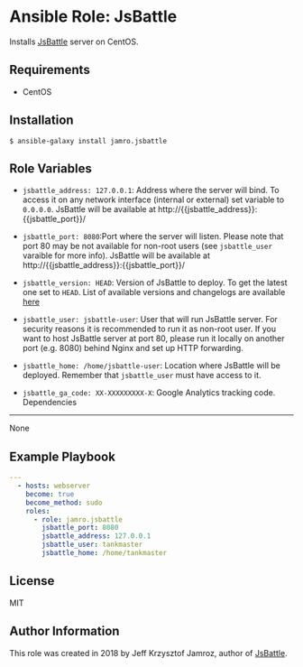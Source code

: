 Ansible Role: JsBattle
=========

Installs [JsBattle](https://github.com/jamro/jsbattle) server on CentOS.

Requirements
------------

- CentOS

Installation
------------

`$ ansible-galaxy install jamro.jsbattle`

Role Variables
--------------

- `jsbattle_address: 127.0.0.1`: Address where the server will bind. To access it on any network interface (internal or external) set variable to `0.0.0.0`. JsBattle will be available at http://{{jsbattle_address}}:{{jsbattle_port}}/

- `jsbattle_port: 8080`:Port where the server will listen. Please note that port 80 may be not available for non-root users (see `jsbattle_user` varaible for more info). JsBattle will be available at http://{{jsbattle_address}}:{{jsbattle_port}}/

- `jsbattle_version: HEAD`: Version of JsBattle to deploy. To get the latest one set to `HEAD`. List of available versions and changelogs are available [here](https://github.com/jamro/jsbattle/releases)

- `jsbattle_user: jsbattle-user`: User that will run JsBattle server. For security reasons it is recommended to run it as non-root user. If you want to host JsBattle server at port 80, please run it locally on another port (e.g. 8080) behind Nginx and set up HTTP forwarding.

- `jsbattle_home: /home/jsbattle-user`: Location where JsBattle will be deployed. Remember that `jsbattle_user` must have access to it.

- `jsbattle_ga_code: XX-XXXXXXXXX-X`: Google Analytics tracking code.
Dependencies
------------

None

Example Playbook
----------------

```yml
---
  - hosts: webserver
    become: true
    become_method: sudo
    roles:
      - role: jamro.jsbattle
        jsbattle_port: 8080
        jsbattle_address: 127.0.0.1
        jsbattle_user: tankmaster
        jsbattle_home: /home/tankmaster
```
License
-------

MIT

Author Information
------------------

This role was created in 2018 by Jeff Krzysztof Jamroz, author of [JsBattle](https://github.com/jamro/jsbattle).
